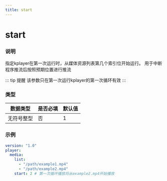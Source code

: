 ```yaml
---
title: start
---
```


start
===

### 说明
指定kplayer在第一次运行时，从媒体资源列表第几个索引位开始运行。
用于中断程序推流后按照预期位置进行推流

::: tip 提醒
该参数只在第一次运行kplayer的第一次循环有效
:::

### 类型
| 数据类型 | 是否必填 | 默认值 |
|---|---|---|
| 无符号整型 | 否 | 1 |

### 示例
```yaml {7}
version: "1.0"
player:
  media:
    list:
      - "/path/example1.mp4"
      - "/path/example2.mp4"
    start: 2 # 第一次循环播放将从example2.mp4开始播放
```
